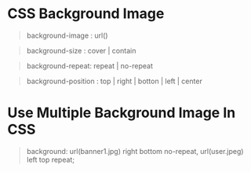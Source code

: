 # CSS Background Image

> background-image : url()

> background-size : cover | contain 

> background-repeat: repeat | no-repeat 

> background-position  : top | right | botton | left | center

# Use Multiple Background Image In CSS

>  background: url(banner1.jpg) right bottom no-repeat, url(user.jpeg) left top repeat;




